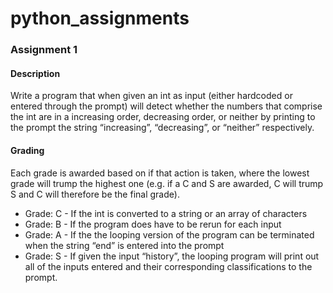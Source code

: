 # python_assignments

### Assignment 1 ###

#### Description
Write a program that when given an int as input (either hardcoded or entered through the prompt) will detect whether the numbers that comprise the int are in a increasing order, decreasing order, or neither by printing to the prompt the string “increasing”, “decreasing”, or “neither” respectively.

#### Grading
Each grade is awarded based on if that action is taken, where the lowest grade will trump the highest one (e.g. if a C and S are awarded, C will trump S and C will therefore be the final grade).

* Grade: C - If the int is converted to a string or an array of characters
* Grade: B - If the program does have to be rerun for each input
* Grade: A - If the the looping version of the program can be terminated when the string “end” is entered into the prompt
* Grade: S - If given the input “history”, the looping program will print out all of the inputs entered and their corresponding classifications to the prompt.
